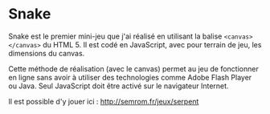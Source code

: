 # Snake
Snake est le premier mini-jeu que j'ai réalisé en utilisant la balise `<canvas></canvas>` du HTML 5. Il est codé en JavaScript, avec pour terrain de jeu, les dimensions du canvas.    

Cette méthode de réalisation (avec le canvas) permet au jeu de fonctionner en ligne sans avoir à utiliser des technologies comme Adobe Flash Player ou Java. Seul JavaScript doit être activé sur le navigateur Internet.   

Il est possible d'y jouer ici : http://semrom.fr/jeux/serpent
